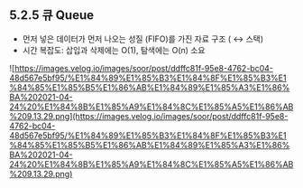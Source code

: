 ## 5.2.5 큐 Queue

- 먼저 넣은 데이터가 먼저 나오는 성질 (FIFO)를 가진 자료 구조 ( ↔ 스택)
- 시간 복잡도: 삽입과 삭제에는 O(1), 탐색에는 O(n) 소요

![https://images.velog.io/images/soor/post/ddffc81f-95e8-4762-bc04-48d567e5bf95/%E1%84%89%E1%85%B3%E1%84%8F%E1%85%B3%E1%84%85%E1%85%B5%E1%86%AB%E1%84%89%E1%85%A3%E1%86%BA%202021-04-24%20%E1%84%8B%E1%85%A9%E1%84%8C%E1%85%A5%E1%86%AB%209.13.29.png](https://images.velog.io/images/soor/post/ddffc81f-95e8-4762-bc04-48d567e5bf95/%E1%84%89%E1%85%B3%E1%84%8F%E1%85%B3%E1%84%85%E1%85%B5%E1%86%AB%E1%84%89%E1%85%A3%E1%86%BA%202021-04-24%20%E1%84%8B%E1%85%A9%E1%84%8C%E1%85%A5%E1%86%AB%209.13.29.png)